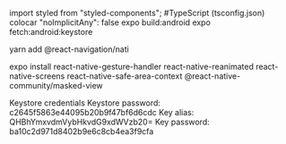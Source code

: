 import styled from "styled-components";
#TypeScript (tsconfig.json) 
colocar "noImplicitAny": false
 expo build:android 
 expo fetch:android:keystore
 

yarn add @react-navigation/nati

 expo install react-native-gesture-handler react-native-reanimated react-native-screens react-native-safe-area-context @react-native-community/masked-view


 Keystore credentials
  Keystore password: c2645f5863e44095b20b9f47bf6d6cdc
  Key alias:         QHBhYmxvdmVybHkvdG9xdWVzb20=
  Key password:      ba10c2d971d8402b9e6c8cb4ea3f9cfa
